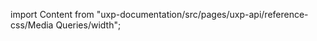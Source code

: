 
import Content from "uxp-documentation/src/pages/uxp-api/reference-css/Media Queries/width";

<Content query="product=photoshop"/>
